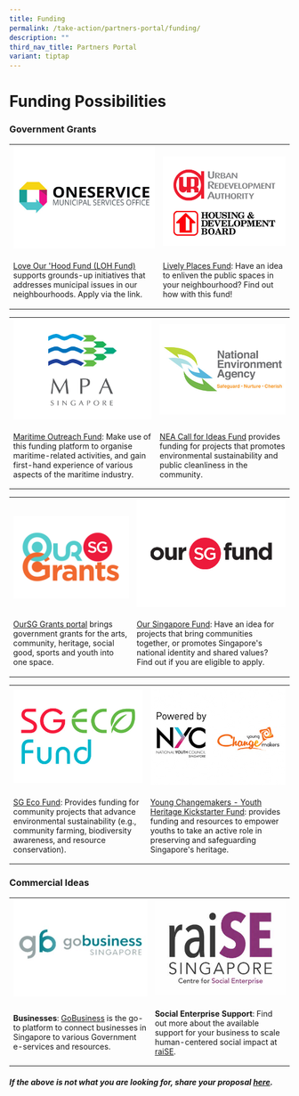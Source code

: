 ```yaml
---
title: Funding
permalink: /take-action/partners-portal/funding/
description: ""
third_nav_title: Partners Portal
variant: tiptap
---
```

<h1>Funding Possibilities</h1>
<h3>Government Grants</h3>
<table style="minWidth: 50px">
<colgroup>
<col>
<col>
</colgroup>
<tbody>
<tr>
<th rowspan="1" colspan="1">
<div class="isomer-image-wrapper">
<img style="width: 100%" height="auto" width="100%" alt="" src="/images/Opportunities/mso-logo_422x304.jpg">
</div>
</th>
<th rowspan="1" colspan="1">
<p></p>
<div class="isomer-image-wrapper">
<img style="width: 100%" height="auto" width="100%" alt="URA and HDB logo" src="/images/Opportunities/Funding/URA_logo_422x304.png">
</div>
</th>
</tr>
<tr>
<td rowspan="1" colspan="1">
<p><a href="https://go.gov.sg/fund-application" rel="noopener noreferrer nofollow" target="_blank">Love Our 'Hood Fund (LOH Fund)</a> supports
grounds-up initiatives that addresses municipal issues in our neighbourhoods.
Apply via the link.</p>
</td>
<td rowspan="1" colspan="1">
<p><a href="https://www.ura.gov.sg/Corporate/Get-Involved/Enliven-Public-Spaces/Activate-public-spaces" rel="noopener noreferrer nofollow" target="_blank">Lively Places Fund</a>:
Have an idea to enliven the public spaces in your neighbourhood? Find out
how with this fund!</p>
</td>
</tr>
</tbody>
</table>
<table style="minWidth: 50px">
<colgroup>
<col>
<col>
</colgroup>
<tbody>
<tr>
<th rowspan="1" colspan="1">
<div class="isomer-image-wrapper">
<img style="width: 100%" height="auto" width="100%" alt="" src="/images/Opportunities/mpa-logo_422x304.jpg">
</div>
</th>
<th rowspan="1" colspan="1">
<div class="isomer-image-wrapper">
<img style="width: 100%" height="auto" width="100%" alt="" src="/images/Opportunities/nea-logo_422x304.jpg">
</div>
</th>
</tr>
<tr>
<td rowspan="1" colspan="1">
<p><a href="https://www.mpa.gov.sg/events-careers/public-outreach/maritime-outreach-fund" rel="noopener noreferrer nofollow" target="_blank">Maritime Outreach Fund</a>:
Make use of this funding platform to organise maritime-related activities,
and gain first-hand experience of various aspects of the maritime industry.</p>
</td>
<td rowspan="1" colspan="1">
<p><a href="https://www.nea.gov.sg/programmes-grants/grants-and-awards/call-for-ideas-fund" rel="noopener noreferrer nofollow" target="_blank">NEA Call for Ideas Fund</a> provides
funding for projects that promotes environmental sustainability and public
cleanliness in the community.</p>
</td>
</tr>
</tbody>
</table>
<table style="minWidth: 50px">
<colgroup>
<col>
<col>
</colgroup>
<tbody>
<tr>
<th rowspan="1" colspan="1">
<p></p>
<div class="isomer-image-wrapper">
<img style="width: 100%" height="auto" width="100%" alt="Our SG Grants Portal" src="/images/oursggrants_logo.png">
</div>
</th>
<th rowspan="1" colspan="1">
<div class="isomer-image-wrapper">
<img style="width: 100%" height="auto" width="100%" alt="" src="/images/Opportunities/osf-logo_422x304.jpg">
</div>
</th>
</tr>
<tr>
<td rowspan="1" colspan="1">
<p><a href="https://oursggrants.gov.sg" rel="noopener noreferrer nofollow" target="_blank">OurSG Grants portal</a> brings
government grants for the arts, community, heritage, social good, sports
and youth into one space.</p>
</td>
<td rowspan="1" colspan="1">
<p><a href="https://www.sg/oursingaporefund" rel="noopener noreferrer nofollow" target="_blank">Our Singapore Fund</a>:
Have an idea for projects that bring communities together, or promotes
Singapore's national identity and shared values? Find out if you are eligible
to apply.</p>
</td>
</tr>
</tbody>
</table>
<table style="minWidth: 50px">
<colgroup>
<col>
<col>
</colgroup>
<tbody>
<tr>
<th rowspan="1" colspan="1">
<div class="isomer-image-wrapper">
<img style="width: 100%" height="auto" width="100%" alt="" src="/images/Opportunities/sg-eco-fund_422x304.jpg">
</div>
</th>
<th rowspan="1" colspan="1">
<div class="isomer-image-wrapper">
<img style="width: 100%" height="auto" width="100%" alt="" src="/images/Opportunities/nyc-ycm-logo-(422x304).jpg">
</div>
</th>
</tr>
<tr>
<td rowspan="1" colspan="1">
<p><a href="https://www.mse.gov.sg/sgecofund" rel="noopener noreferrer nofollow" target="_blank">SG Eco Fund</a>:
Provides funding for community projects that advance environmental sustainability
(e.g., community farming, biodiversity awareness, and resource conservation).</p>
</td>
<td rowspan="1" colspan="1">
<p><a href="https://www.nyc.gov.sg/programmes-grants/young-changemakers" rel="noopener noreferrer nofollow" target="_blank">Young Changemakers - Youth Heritage Kickstarter Fund</a>​:
provides funding and resources to empower youths to take an active role
in preserving and safeguarding Singapore's heritage.</p>
</td>
</tr>
</tbody>
</table>
<h3>Commercial Ideas</h3>
<table style="minWidth: 50px">
<colgroup>
<col>
<col>
</colgroup>
<tbody>
<tr>
<th rowspan="1" colspan="1">
<div class="isomer-image-wrapper">
<img style="width: 100%" height="auto" width="100%" alt="" src="/images/Opportunities/gobusiness-logo-v2.jpg">
</div>
</th>
<th rowspan="1" colspan="1">
<div class="isomer-image-wrapper">
<img style="width: 100%" height="auto" width="100%" alt="" src="/images/Opportunities/raise-logo-v2.jpg">
</div>
</th>
</tr>
<tr>
<td rowspan="1" colspan="1">
<p><strong>Businesses</strong>: <a href="https://gobusiness.gov.sg" rel="noopener noreferrer nofollow" target="_blank">GoBusiness</a> is the go-to platform to
connect businesses in Singapore to various Government e-services and resources.</p>
</td>
<td rowspan="1" colspan="1">
<p><strong>Social Enterprise Support</strong>: Find out more about the available
support for your business to scale human-centered social impact at <a href="https://www.raise.sg" rel="noopener noreferrer nofollow" target="_blank">raiSE</a>.</p>
</td>
</tr>
</tbody>
</table>
<h5><strong>If the above is not what you are looking for, share your proposal <a href="https://go.gov.sg/takeactiontoday" rel="noopener noreferrer nofollow" target="_blank">here</a>.</strong></h5>
<p></p>